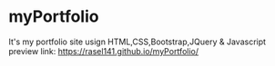 # myPortfolio
It's my portfolio site usign HTML,CSS,Bootstrap,JQuery & Javascript
preview link: https://rasel141.github.io/myPortfolio/
